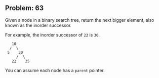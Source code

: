 Problem: 63
---
Given a node in a binary search tree, return the next bigger
element, also known as the inorder successor.

For example, the inorder successor of `22` is `30`.
```
   10
  /  \
 5    30
     /  \
   22    35
```
You can assume each node has a `parent` pointer.
